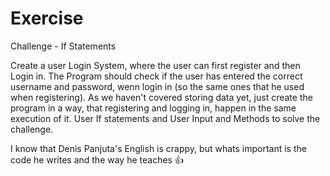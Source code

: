 # Exercise

Challenge - If Statements

Create a user Login System, where the user can first register and then Login in. The Program should check if the user has entered the correct username and password, wenn login in (so the same ones that he used when registering).
As we haven't covered storing data yet, just create the program in a way, that registering and logging in, happen in the same execution of it.
User If statements and User Input and Methods to solve the challenge.

I know that Denis Panjuta's English is crappy, but whats important is the code he writes and the way he teaches 👍
